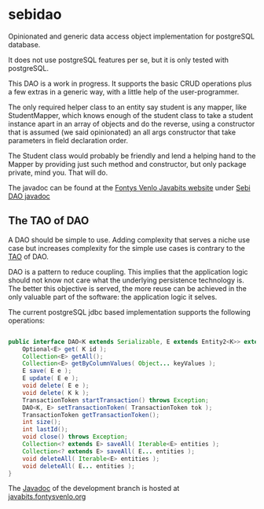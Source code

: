 # sebidao
Opinionated and generic data access object implementation for postgreSQL database.

It does not use postgreSQL features per se, but it is only tested with postgreSQL.

This DAO is a work in progress.
It supports the basic CRUD operations plus a few extras in a generic way, with a little help
of the user-programmer.

The only required helper class to an entity say student is any mapper, like StudentMapper,
which knows enough of the student class to take a student instance apart in an array
of objects and do the reverse, using a constructor that is assumed (we said opinionated) an all args constructor
that take parameters in field declaration order.

The Student class would probably be friendly and lend a helping hand to the Mapper by providing just such method and constructor, but only package private, mind you. That will do.

The javadoc can be found at the [Fontys Venlo Javabits website](https://javabits.fontysvenlo.org/) under
[Sebi DAO javadoc](https://javabits.fontysvenlo.org/sebidao/apidocs/index.html)

## The TAO of DAO

A DAO should be simple to use. Adding complexity that serves a niche use case but
increases complexity for the simple use cases is contrary to the [TAO](https://en.wikipedia.org/wiki/Tao) of DAO.

DAO is a pattern to reduce coupling. This implies that the application logic should
not know not care what the underlying persistence technology is. The better this objective
is served, the more reuse can be achieved in the only valuable part of the software: the application logic it selves.

The current postgreSQL jdbc based implementation supports the following operations:

```Java

public interface DAO<K extends Serializable, E extends Entity2<K>> extends AutoCloseable {
    Optional<E> get( K id );
    Collection<E> getAll();
    Collection<E> getByColumnValues( Object... keyValues );
    E save( E e );
    E update( E e );
    void delete( E e );
    void delete( K k );
    TransactionToken startTransaction() throws Exception;
    DAO<K, E> setTransactionToken( TransactionToken tok );
    TransactionToken getTransactionToken();
    int size();
    int lastId();
    void close() throws Exception;
    Collection<? extends E> saveAll( Iterable<E> entities );
    Collection<? extends E> saveAll( E... entities );
    void deleteAll( Iterable<E> entities );
    void deleteAll( E... entities );
}

```

The [Javadoc](https://javabits.fontysvenlo.org/sebidao/apidocs/index.html) of the development branch is hosted at [javabits.fontysvenlo.org](https://javabits.fontysvenlo.org/)
